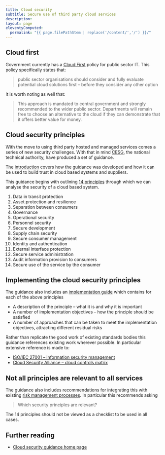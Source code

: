 ```yaml
---
title: Cloud security
subtitle: Secure use of third party cloud services
description:
layout: page
eleventyComputed:
  permalink: "{{ page.filePathStem | replace('/content/','/') }}/"
---
```


## Cloud first

Government currently has a [Cloud First](https://web.archive.org/web/20151012003008/https://www.gov.uk/government/news/government-adopts-cloud-first-policy-for-public-sector-it) policy for public sector IT. This policy specifically states that:

> public sector organisations should consider and fully evaluate potential cloud solutions first – before they consider any other option

It is worth noting as well that:

> This approach is mandated to central government and strongly recommended to the wider public sector. Departments will remain free to choose an alternative to the cloud if they can demonstrate that it offers better value for money.

## Cloud security principles

With the move to using third party hosted and managed services comes a series of new security challenges. With that in mind [CESG](https://www.cesg.gov.uk/), the national technical authority, have produced a set of guidance.

The [introduction](https://web.archive.org/web/20151012003008/https://www.gov.uk/government/publications/cloud-security-guidance-introduction/cloud-security-guidance-introduction) covers how the guidance was developed and how it can be used to build trust in cloud based systems and suppliers.

This guidance begins with outlining [14 principles](https://web.archive.org/web/20151012003008/https://www.gov.uk/government/publications/cloud-service-security-principles/cloud-service-security-principles) through which we can analyse the security of a cloud based system.

1. Data in transit protection
2. Asset protection and resilience
3. Separation between consumers
4. Governance
5. Operational security
6. Personnel security
7. Secure development
8. Supply chain security
9. Secure consumer management
10. Identity and authentication
11. External interface protection
12. Secure service administration
13. Audit information provision to consumers
14. Secure use of the service by the consumer

## Implementing the cloud security principles

The guidance also includes an [implementation guide](https://web.archive.org/web/20151012003008/https://www.gov.uk/government/publications/implementing-the-cloud-security-principles/implementing-the-cloud-security-principles) which contains for each of the above principles

- A description of the principle – what it is and why it is important
- A number of implementation objectives – how the principle should be satisfied
- A number of approaches that can be taken to meet the implementation objectives, attracting different residual risks

Rather than replicate the good work of existing standards bodies this guidance references existing work wherever possible. In particular extensive reference is made to:

- [ISO/IEC 27001 – information security management](http://www.iso.org/iso/home/standards/management-standards/iso27001.htm)
- [Cloud Security Alliance – cloud controls matrix](https://cloudsecurityalliance.org/research/ccm/)

## Not all principles are relevant to all services

The guidance also includes recommendations for integrating this with existing [risk management processes](https://web.archive.org/web/20151012003008/https://www.gov.uk/government/publications/cloud-security-guidance-risk-management/cloud-security-guidance-risk-management). In particular this recommends asking

> Which security principles are relevant?

The 14 principles should not be viewed as a checklist to be used in all cases.

## Further reading

- [Cloud security guidance home page](https://web.archive.org/web/20151012003008/https://www.gov.uk/government/collections/cloud-security-guidance)
